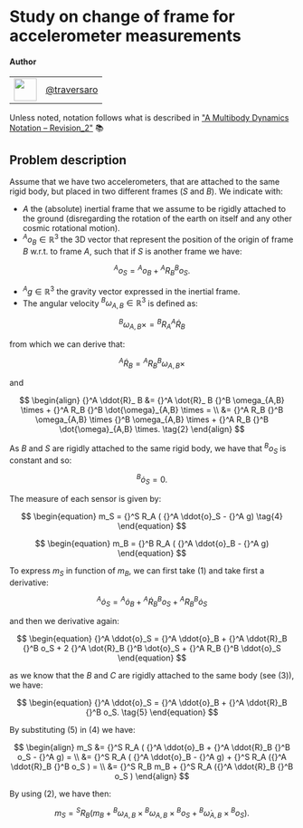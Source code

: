 # Study on change of frame for accelerometer measurements

#### Author

| | |
|:---:|:---|
| [<img src="https://github.com/traversaro.png" width="40">](https://github.com/traversaro) | [@traversaro](https://github.com/traversaro) |

Unless noted, notation follows what is described in ["A Multibody Dynamics Notation – Revision_2"](https://pure.tue.nl/ws/portalfiles/portal/139293126/A_Multibody_Dynamics_Notation_Revision_2_.pdf) 📚

## Problem description
Assume that we have two accelerometers, that are attached to the same rigid body, but placed in two different frames ($S$ and $B$). 
We indicate with:

- $A$ the (absolute) inertial frame that we assume to be rigidly attached to the ground (disregarding the rotation of the earth on itself and any other cosmic rotational motion).
- ${}^A o_B \in \mathbb{R}^3$ the 3D vector that represent the position of the origin of frame $B$ w.r.t. to frame $A$, such that if $S$ is another frame we have:

$$
\begin{equation}
{}^A o_S = {}^A o_B + {}^A R_B {}^B o_S.
\tag{1}
\end{equation}
$$

- ${}^A g \in \mathbb{R}^3$ the gravity vector expressed in the inertial frame. 
- The angular velocity ${}^B \omega_{A,B} \in \mathbb{R}^3$ is defined as:

$$
\begin{equation}
{}^B \omega_{A,B} \times = {}^B R_A {}^A \dot{R}_B
\end{equation}
$$

from which we can derive that:

$$
\begin{equation}
{}^A \dot{R}_B = {}^A R_B {}^B \omega_{A,B} \times
\end{equation}
$$

and 

$$
\begin{align}
{}^A \ddot{R}_ B &= {}^A \dot{R}_ B {}^B \omega_{A,B} \times + {}^A R_B {}^B \dot{\omega}_{A,B} \times = \\
&= {}^A R_B {}^B \omega_{A,B} \times {}^B \omega_{A,B} \times + {}^A R_B {}^B \dot{\omega}_{A,B} \times.
\tag{2}
\end{align}
$$

As $B$ and $S$ are rigidly attached to the same rigid body, we have that ${}^B o_S$ is constant and so:

$$
\begin{equation}
{}^B \dot{o}_S = 0.
\tag{3}
\end{equation}
$$

The measure of each sensor is given by:

$$
\begin{equation}
m_S = {}^S R_A ( {}^A \ddot{o}_S - {}^A g)
\tag{4}
\end{equation}
$$

$$
\begin{equation}
m_B = {}^B R_A ( {}^A \ddot{o}_B - {}^A g)
\end{equation}
$$

To express $m_S$ in function of $m_B$, we can first take $(1)$ and take first a derivative:

$$
\begin{equation}
{}^A \dot{o}_S = {}^A \dot{o}_B + {}^A \dot{R}_B {}^B o_S + {}^A R_B {}^B \dot{o}_S
\end{equation}
$$

and then we derivative again:

$$
\begin{equation}
{}^A \ddot{o}_S = {}^A \ddot{o}_B + {}^A \ddot{R}_B {}^B o_S + 2 {}^A \dot{R}_B {}^B \dot{o}_S  + {}^A R_B {}^B \ddot{o}_S
\end{equation}
$$

as we know that the $B$ and $C$ are rigidly attached to the same body (see $(3)$), we have:

$$
\begin{equation}
{}^A \ddot{o}_S = {}^A \ddot{o}_B + {}^A \ddot{R}_B {}^B o_S.
\tag{5}
\end{equation}
$$

By substituting $(5)$ in $(4)$ we have:

$$
\begin{align}
m_S &= {}^S R_A ( {}^A \ddot{o}_B + {}^A \ddot{R}_B {}^B o_S  - {}^A g) = \\
&= {}^S R_A ( {}^A \ddot{o}_B - {}^A g)  + {}^S R_A ({}^A \ddot{R}_B {}^B o_S  ) = \\
&= {}^S R_B m_B + {}^S R_A ({}^A \ddot{R}_B {}^B o_S  )
\end{align}
$$

By using $(2)$, we have then:

$$
\begin{equation}
m_S = {}^S R_ B ( m_ B + {}^B \omega_{A,B} \times {}^B \omega_{A,B} \times {}^B o_S  + {}^B \dot{\omega}_{A,B} \times  {}^B o_S )
\end{equation}.
$$
